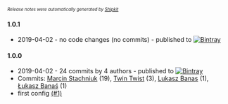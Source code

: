 <sup><sup>*Release notes were automatically generated by [Shipkit](http://shipkit.org/)*</sup></sup>

#### 1.0.1
 - 2019-04-02 - no code changes (no commits) - published to [![Bintray](https://img.shields.io/badge/Bintray-1.0.1-green.svg)](https://bintray.com/shipkit-bootstrap/bootstrap/maven/1.0.1)

#### 1.0.0
 - 2019-04-02 - 24 commits by 4 authors - published to [![Bintray](https://img.shields.io/badge/Bintray-1.0.0-green.svg)](https://bintray.com/shipkit-bootstrap/bootstrap/maven/1.0.0)
 - Commits: [Marcin Stachniuk](https://github.com/mstachniuk) (19), [Twin Twist](https://github.com/TwinTwist) (3), [Lukasz Banas](https://github.com/lbanas) (1), [Łukasz Banaś](https://github.com/lbanas) (1)
 - first config [(#1)](https://github.com/lbanas/shipkit-workshop-9/pull/1)

